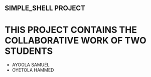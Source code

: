 ## SIMPLE_SHELL PROJECT
# THIS PROJECT CONTAINS THE COLLABORATIVE WORK OF TWO STUDENTS
* AYOOLA SAMUEL
* OYETOLA HAMMED
